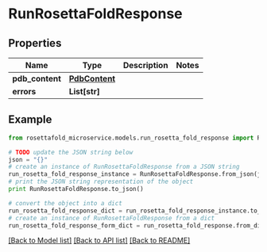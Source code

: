 # RunRosettaFoldResponse


## Properties

Name | Type | Description | Notes
------------ | ------------- | ------------- | -------------
**pdb_content** | [**PdbContent**](PdbContent.md) |  | 
**errors** | **List[str]** |  | 

## Example

```python
from rosettafold_microservice.models.run_rosetta_fold_response import RunRosettaFoldResponse

# TODO update the JSON string below
json = "{}"
# create an instance of RunRosettaFoldResponse from a JSON string
run_rosetta_fold_response_instance = RunRosettaFoldResponse.from_json(json)
# print the JSON string representation of the object
print RunRosettaFoldResponse.to_json()

# convert the object into a dict
run_rosetta_fold_response_dict = run_rosetta_fold_response_instance.to_dict()
# create an instance of RunRosettaFoldResponse from a dict
run_rosetta_fold_response_form_dict = run_rosetta_fold_response.from_dict(run_rosetta_fold_response_dict)
```
[[Back to Model list]](../README.md#documentation-for-models) [[Back to API list]](../README.md#documentation-for-api-endpoints) [[Back to README]](../README.md)


